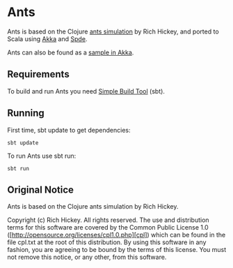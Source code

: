 Ants
====

Ants is based on the Clojure [ants simulation][ants.clj] by Rich
Hickey, and ported to Scala using [Akka][akka] and [Spde][spde].

Ants can also be found as a [sample in Akka][sample].

[ants.clj]: http://clojure.googlegroups.com/web/ants.clj
[akka]: http://akkasource.org
[spde]: http://technically.us/spde/
[sample]: http://github.com/jboner/akka/tree/master/akka-samples/akka-sample-ants/


Requirements
------------

To build and run Ants you need [Simple Build Tool][sbt] (sbt).

[sbt]: http://code.google.com/p/simple-build-tool/


Running
-------

First time, sbt update to get dependencies:

    sbt update

To run Ants use sbt run:

    sbt run


Original Notice
---------------

Ants is based on the Clojure ants simulation by Rich Hickey.

Copyright (c) Rich Hickey. All rights reserved.
The use and distribution terms for this software are covered by the
Common Public License 1.0 ([http://opensource.org/licenses/cpl1.0.php][cpl])
which can be found in the file cpl.txt at the root of this distribution.
By using this software in any fashion, you are agreeing to be bound by
the terms of this license.
You must not remove this notice, or any other, from this software.

[cpl]: http://opensource.org/licenses/cpl1.0.php
